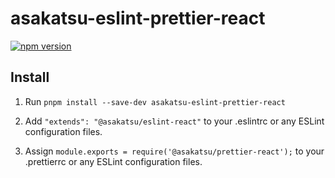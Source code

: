 # asakatsu-eslint-prettier-react

[![npm version](https://badge.fury.io/js/asakatsu-eslint-prettier-react.svg)](http://badge.fury.io/js/asakatsu-eslint-prettier-react)

## Install

1. Run `pnpm install --save-dev asakatsu-eslint-prettier-react`

2. Add `"extends": "@asakatsu/eslint-react"` to your .eslintrc or any ESLint configuration files.

3. Assign `module.exports = require('@asakatsu/prettier-react');`  to your .prettierrc or any ESLint configuration files.

